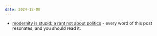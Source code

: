 ```yaml
---
date: 2024-12-08
---
```


* [modernity is stupid: a rant not about politics](https://phirephoenix.com/blog/2024-11-05/modernity) - every word of this post resonates, and you should read it.
